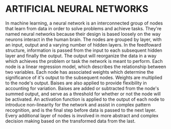 # ARTIFICIAL NEURAL NETWORKS

In machine learning, a neural network is an interconnected group of nodes that learn from data in order to solve problems and achieve tasks. They're named neural networks because their design is based loosely on the way neurons interact in the human brain. The nodes are grouped by layer, with an input, output and a varying number of hidden layers. In the feedfoward structure, information is passed from the input to each subsequent hidden layer and finally the output. The output will reorganize the data in a way which achieves the problem or task the network is meant to perform. Each node is a linear regression model, which describes the relationship between two variables. Each node has associated weights which determine the significance of it's output to the subsequent nodes. Weights are multiplied to the node's output. Baises are also applied to provide flexibility in accounting for variation. Baises are added or subtracted from the node's summed output, and serve as a threshold for whether or not the node will be activated. An activation function is applied to the output of each node to introduce non-linearity for the network and assist in complex pattern recognition, and is the final step before data is passed to the next layer. Every additional layer of nodes is involved in more abstract and complex decision making based on the transformed data from the last.
